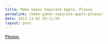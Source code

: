 ```yaml
---
title: Make Games Separate Apple, Please
permalink: /make-games-separate-apple-please/
date: 2011-11-02 19:11:56
layout: post
---
```


[Please.](http://gizmodo.com/5855678/dear-apple-its-about-time-for-a-game-store)